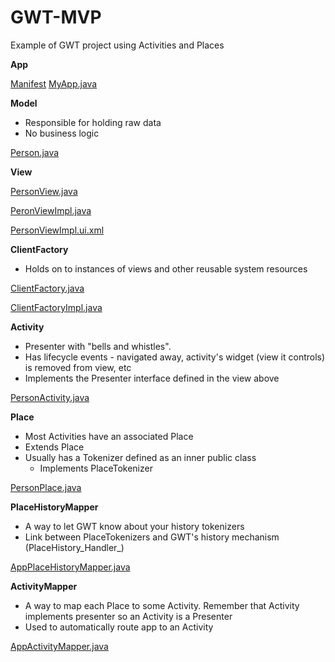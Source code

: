 GWT-MVP
=======

Example of GWT project using Activities and Places

**App**

[Manifest](https://github.com/gdks/GWT-MVP/blob/activitiesandplaces/src/com/gfi/training/gwtmvp/mvp.gwt.xml)
[MyApp.java](https://github.com/gdks/GWT-MVP/blob/activitiesandplaces/src/com/gfi/training/gwtmvp/client/MyApp.java)

**Model**

  * Responsible for holding raw data
  * No business logic

[Person.java](https://github.com/gdks/GWT-MVP/blob/activitiesandplaces/src/com/gfi/training/gwtmvp/shared/Person.java)

**View**

[PersonView.java](https://github.com/gdks/GWT-MVP/blob/activitiesandplaces/src/com/gfi/training/gwtmvp/client/views/PersonView.java)

[PeronViewImpl.java](https://github.com/gdks/GWT-MVP/blob/activitiesandplaces/src/com/gfi/training/gwtmvp/client/views/PersonViewImpl.java)

[PersonViewImpl.ui.xml](https://github.com/gdks/GWT-MVP/blob/activitiesandplaces/src/com/gfi/training/gwtmvp/client/views/PersonViewImpl.ui.xml)

**ClientFactory**

* Holds on to instances of views and other reusable system resources

[ClientFactory.java](https://github.com/gdks/GWT-MVP/blob/activitiesandplaces/src/com/gfi/training/gwtmvp/client/ClientFactory.java)

[ClientFactoryImpl.java](https://github.com/gdks/GWT-MVP/blob/activitiesandplaces/src/com/gfi/training/gwtmvp/client/ClientFactoryImpl.java)

**Activity**

  * Presenter with "bells and whistles".
  * Has lifecycle events - navigated away, activity's widget (view it controls) is removed from view, etc
  * Implements the Presenter interface defined in the view above

[PersonActivity.java](https://github.com/gdks/GWT-MVP/blob/activitiesandplaces/src/com/gfi/training/gwtmvp/client/activities/PersonActivity.java)

**Place**

  * Most Activities have an associated Place
  * Extends Place
  * Usually has a Tokenizer defined as an inner public class
    * Implements PlaceTokenizer<BlahPlace>

[PersonPlace.java](https://github.com/gdks/GWT-MVP/blob/activitiesandplaces/src/com/gfi/training/gwtmvp/client/places/PersonPlace.java)

**PlaceHistoryMapper**

  * A way to let GWT know about your history tokenizers
  * Link between PlaceTokenizers and GWT's history mechanism (PlaceHistory_Handler_)

[AppPlaceHistoryMapper.java](https://github.com/gdks/GWT-MVP/blob/activitiesandplaces/src/com/gfi/training/gwtmvp/client/AppPlaceHistoryMapper.java)

**ActivityMapper**

  * A way to map each Place to some Activity. Remember that Activity implements presenter so an Activity is a Presenter
  * Used to automatically route app to an Activity

[AppActivityMapper.java](https://github.com/gdks/GWT-MVP/blob/activitiesandplaces/src/com/gfi/training/gwtmvp/client/AppActivityMapper.java)

